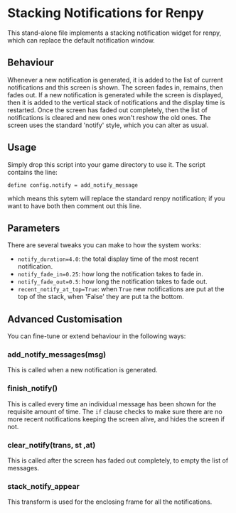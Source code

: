 # Stacking Notifications for Renpy
This stand-alone file implements a stacking notification widget for renpy, which can replace the default notification window.

## Behaviour
Whenever a new notification is generated, it is added to the list of current notifications and this screen is shown. The screen fades in, remains, then fades out. If a new notification is generated while the screen is displayed, then it is added to the vertical stack of notifications and the display time is restarted. Once the screen has faded out completely, then the list of notifications is cleared and new ones won't reshow the old ones. The screen uses the standard 'notify' style, which you can alter as usual.

## Usage
Simply drop this script into your game directory to use it.
The script contains the line:

`define config.notify = add_notify_message`

which means this sytem will replace the standard renpy notification; if you want to have both then comment out this line.

## Parameters
There are several tweaks you can make to how the system works:
- `notify_duration=4.0`: the total display time of the most recent notification.
- `notify_fade_in=0.25`: how long the notification takes to fade in.
- `notify_fade_out=0.5`: how long the notification takes to fade out.
- `recent_notify_at_top=True`: when `True` new notifications are put at the top of the stack, when 'False' they are put ta the bottom.

## Advanced Customisation
You can fine-tune or extend behaviour in the following ways:

### add_notify_messages(msg)
This is called when a new notification is generated.

### finish_notify()
This is called every time an individual message has been shown for the requisite amount of time. The `if` clause checks to make sure there are no more recent notifications keeping the screen alive, and hides the screen if not.

### clear_notify(trans, st ,at)
This is called after the screen has faded out completely, to empty the list of messages.

### stack_notify_appear
This transform is used for the enclosing frame for all the notifications.
